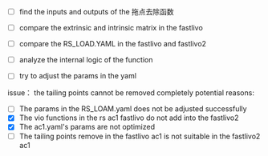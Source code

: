 - [ ] find the inputs and outputs of the 拖点去除函数
- [ ] compare the extrinsic and intrinsic matrix in the fastlivo 
- [ ] compare the RS_LOAD.YAML in the fastlivo and fastlivo2
- [ ]  analyze the internal logic of the function
- [ ] try to adjust the params in the yaml


issue： the tailing points cannot be removed completely
potential reasons:
- [ ] The params in the RS_LOAM.yaml does not be adjusted successfully
- [x] The vio functions in the rs ac1 fastlivo do not add into the fastlivo2
- [x] The ac1.yaml's params are not optimized
- [ ] The tailing points remove in the fastlivo ac1 is not suitable in the fastlivo2 ac1
